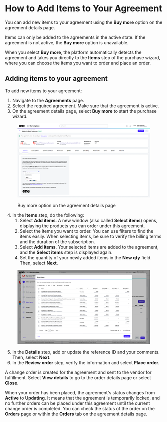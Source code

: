 # How to Add Items to Your Agreement

You can add new items to your agreement using the **Buy more** option on the agreement details page.&#x20;

Items can only be added to the agreements in the active state. If the agreement is not active, the **Buy more** option is unavailable.&#x20;

When you select **Buy more**, the platform automatically detects the agreement and takes you directly to the **Items** step of the purchase wizard, where you can choose the items you want to order and place an order.

## Adding items to your agreement <a href="#adding-new-items-to-your-agreement" id="adding-new-items-to-your-agreement"></a>

To add new items to your agreement:

1. Navigate to the **Agreements** page.&#x20;
2. Select the required agreement. Make sure that the agreement is active.
3. On the agreement details page, select **Buy more** to start the purchase wizard. &#x20;

<div data-with-frame="true"><figure><img src="../../../.gitbook/assets/AgeementsDetails.png" alt=""><figcaption><p>Buy more option on the agreement details page</p></figcaption></figure></div>

4. In the **Items** step, do the following:
   1. Select **Add items**. A new window (also called **Select items**) opens, displaying the products you can order under this agreement.
   2. Select the items you want to order. You can use filters to find the items easily. When selecting items, be sure to verify the billing terms and the duration of the subscription.
   3. Select **Add items**. Your selected items are added to the agreement, and the **Select items** step is displayed again.
   4. Set the quantity of your newly added items in the **New qty** field. Then, select **Next**.

<div data-with-frame="true"><figure><img src="../../../.gitbook/assets/adobe_select_items.png" alt=""><figcaption></figcaption></figure></div>

5. In the **Details** step, add or update the reference ID and your comments. Then, select **Next**.
6. In the **Review order** step, verify the information and select **Place order**_._

A change order is created for the agreement and sent to the vendor for fulfillment. Select **View details** to go to the order details page or select **Close**.

When your order has been placed, the agreement's status changes from **Active** to **Updating**. It means that the agreement is temporarily locked, and no further orders can be placed under this agreement until the current change order is completed. You can check the status of the order on the **Orders** page or within the **Orders** tab on the agreement details page.
